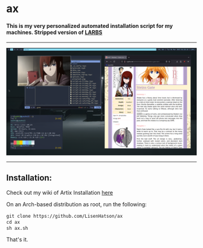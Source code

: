# ax

#### This is my very personalized automated installation script for my machines. Stripped version of [LARBS](https://larbs.xyz)
--------


![show](./oo.png)

--------

## Installation:

Check out my wiki of Artix Installation [here](https://github.com/LisenHatson/ax/wiki)

On an Arch-based distribution as root, run the following:

```
git clone https://github.com/LisenHatson/ax
cd ax
sh ax.sh
```

That's it.
